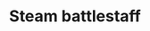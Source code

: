 ---
layout: item
title: Steam battlestaff
item-id: 11787
datatable: true
id: 11787
name: "Steam battlestaff"
members: true
lowalch: 6800
highalch: 10200
examine: "It's a slightly magical stick."
monsters:
  - id: 3129
    name: "K'ril Tsutsaroth"
    members: true
    combat_level: 650
    wiki_url: "https://oldschool.runescape.wiki/w/K'ril_Tsutsaroth"
    drops:
      - quantity: "1"
        rarity: 0.007874015748031496
    image: "https://oldschool.runescape.wiki/images/thumb/2/2f/K%27ril_Tsutsaroth.png/280px-K%27ril_Tsutsaroth.png?d22a3"
---